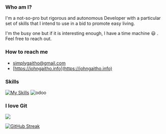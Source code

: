 ### Who am I?

I'm a not-so-pro but rigorous and autonomous Developer with a particular set of skills that I intend to use in a bid to promote easy living.

I'm the busy one but if it is interesting enough, I have a time machine :smiley: . Feel free to reach out.

### How to reach me
- [simplygaitho@gmail.com](mailto:simplygaitho@gmail.com)
- [https://johngaitho.info](https://johngaitho.info)

### Skills

[![My Skills](https://skillicons.dev/icons?i=js,py,django,flask,react,postgres,jquery,html,css,docker,nginx)](https://skillicons.dev) ![odoo](https://play-lh.googleusercontent.com/Zv2I5VIii0ZK9sJ2FgPFZxynVqtcenDZkO9BUYMO-35sTExs21OsGXEj2kQQFkk2ww=w50-h50-rw)

###  I love Git
<img src = "https://github-readme-stats.vercel.app/api?username=johngaitho05&&show_icons=true&title_color=FEBE10&icon_color=ff6464&text_color=daf7dc&bg_color=002D62">

[![GitHub Streak](https://github-readme-streak-stats.herokuapp.com?user=johngaitho05&theme=gruvbox&border_radius=3.5&background=45%2C030F5A%2C05091F)](https://git.io/streak-stats)
